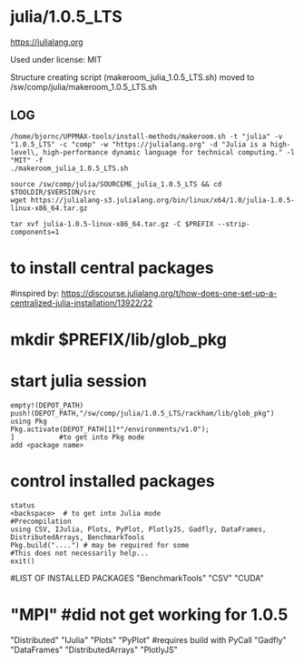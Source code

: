 julia/1.0.5_LTS
========================

<https://julialang.org>

Used under license:
MIT


Structure creating script (makeroom_julia_1.0.5_LTS.sh) moved to /sw/comp/julia/makeroom_1.0.5_LTS.sh

LOG
---

    /home/bjornc/UPPMAX-tools/install-methods/makeroom.sh -t "julia" -v "1.0.5_LTS" -c "comp" -w "https://julialang.org" -d "Julia is a high-level\, high-performance dynamic language for technical computing." -l "MIT" -f
    ./makeroom_julia_1.0.5_LTS.sh

    source /sw/comp/julia/SOURCEME_julia_1.0.5_LTS && cd $TOOLDIR/$VERSION/src
    wget https://julialang-s3.julialang.org/bin/linux/x64/1.0/julia-1.0.5-linux-x86_64.tar.gz

    tar xvf julia-1.0.5-linux-x86_64.tar.gz -C $PREFIX --strip-components=1

# to install central packages
#inspired by: https://discourse.julialang.org/t/how-does-one-set-up-a-centralized-julia-installation/13922/22
#    mkdir $PREFIX/lib/glob_pkg
#    start julia session

    empty!(DEPOT_PATH)
    push!(DEPOT_PATH,"/sw/comp/julia/1.0.5_LTS/rackham/lib/glob_pkg") 
    using Pkg
    Pkg.activate(DEPOT_PATH[1]*"/environments/v1.0");
    ]           #to get into Pkg mode
    add <package name>
#    control installed packages
    status
    <backspace>  # to get into Julia mode
    #Precompilation
    using CSV, IJulia, Plots, PyPlot, PlotlyJS, Gadfly, DataFrames, DistributedArrays, BenchmarkTools
    Pkg.build("....") # may be required for some
    #This does not necessarily help...
    exit()

#LIST OF INSTALLED PACKAGES
  "BenchmarkTools"
  "CSV"
  "CUDA"
#  "MPI"   #did not get working for 1.0.5
  "Distributed"
  "IJulia"
  "Plots"
  "PyPlot"      #requires build with PyCall
  "Gadfly"
  "DataFrames"
  "DistributedArrays"
  "PlotlyJS"


